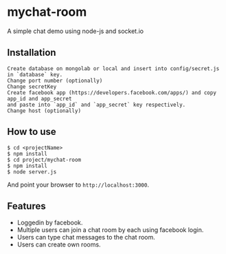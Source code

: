 # mychat-room
A simple chat demo using node-js and socket.io

## Installation

```
Create database on mongolab or local and insert into config/secret.js in `database` key.
Change port number (optionally)
Change secretKey
Create facebook app (https://developers.facebook.com/apps/) and copy app_id and app_secret 
and paste into `app_id` and `app_secret` key respectively.
Change host (optionally)
```

## How to use

```
$ cd <projectName>
$ npm install
$ cd project/mychat-room
$ npm install
$ node server.js
```

And point your browser to `http://localhost:3000`.

## Features

- Loggedin by facebook.
- Multiple users can join a chat room by each using facebook login.
- Users can type chat messages to the chat room.
- Users can create own rooms.
